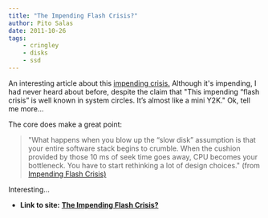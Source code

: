 ```yaml
---
title: "The Impending Flash Crisis?"
author: Pito Salas
date: 2011-10-26
tags:
    - cringley
    - disks
    - ssd
---
```


An interesting article about this [impending
crisis.](<http://blog.vivekhaldar.com/>) Although it's impending, I had never
heard about before, despite the claim that "This impending “flash crisis” is
well known in system circles. It’s almost like a mini Y2K." Ok, tell me more…

The core does make a great point:

> "What happens when you blow up the “slow disk” assumption is that your
> entire software stack begins to crumble. When the cushion provided by those
> 10 ms of seek time goes away, CPU becomes your bottleneck. You have to start
> rethinking a lot of design choices." (from [Impending Flash
> Crisis)](<http://blog.vivekhaldar.com/>)

Interesting…


* **Link to site:** **[The Impending Flash Crisis?](None)**
